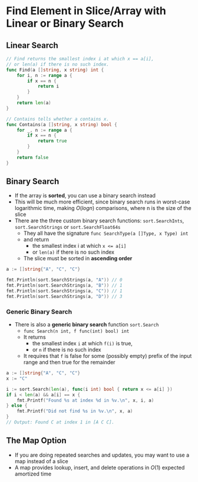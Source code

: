 # Find Element in Slice/Array with Linear or Binary Search

## Linear Search

```go
// Find returns the smallest index i at which x == a[i],
// or len(a) if there is no such index.
func Find(a []string, x string) int {
    for i, n := range a {
        if x == n {
            return i
        }
    }
    return len(a)
}

// Contains tells whether a contains x.
func Contains(a []string, x string) bool {
    for _, n := range a {
        if x == n {
            return true
        }
    }
    return false
}
```

## Binary Search

* If the array is **sorted**, you can use a binary search instead
* This will be much more efficient, since binary search runs in worst-case logarithmic time, making $O(log n)$ comparisons, where n is the size of the slice
* There are the three custom binary search functions: `sort.SearchInts`, `sort.SearchStrings` or `sort.SearchFloat64s`
  * They all have the signature `func SearchType(a []Type, x Type) int`
  * and return
    * the smallest index i at which `x <= a[i]`
    * or `len(a)` if there is no such index
  * The slice must be sorted in **ascending order**

```go
a := []string{"A", "C", "C"}

fmt.Println(sort.SearchStrings(a, "A")) // 0
fmt.Println(sort.SearchStrings(a, "B")) // 1
fmt.Println(sort.SearchStrings(a, "C")) // 1
fmt.Println(sort.SearchStrings(a, "D")) // 3
```

### Generic Binary Search

* There is also a **generic binary search** function `sort.Search`
  * `func Search(n int, f func(int) bool) int`
  * It returns
    * the smallest index `i` at which `f(i)` is true,
    * or `n` if there is no such index
  * It requires that `f` is false for some (possibly empty) prefix of the input range and then true for the remainder

```go
a := []string{"A", "C", "C"}
x := "C"

i := sort.Search(len(a), func(i int) bool { return x <= a[i] })
if i < len(a) && a[i] == x {
    fmt.Printf("Found %s at index %d in %v.\n", x, i, a)
} else {
    fmt.Printf("Did not find %s in %v.\n", x, a)
}
// Output: Found C at index 1 in [A C C].
```

## The Map Option

* If you are doing repeated searches and updates, you may want to use a map instead of a slice
* A map provides lookup, insert, and delete operations in $O(1)$ expected amortized time

